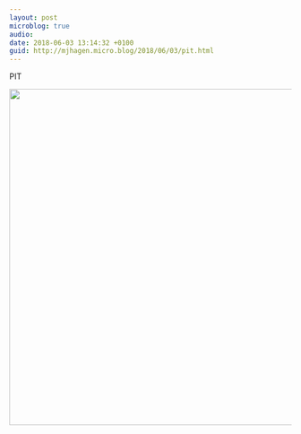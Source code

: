 ```yaml
---
layout: post
microblog: true
audio: 
date: 2018-06-03 13:14:32 +0100
guid: http://mjhagen.micro.blog/2018/06/03/pit.html
---
```

PIT

<img src="http://mjhagen.micro.blog/uploads/2018/84aebfc8fe.jpg" width="600" height="600" />
